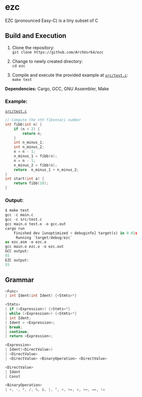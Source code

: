 # ezc
EZC (pronounced Easy-C) is a tiny subset of C

## Build and Execution
1. Clone the repository:  
`git clone https://github.com/ArchUsr64/ezc`

2. Change to newly created directory:  
`cd ezc`

3. Compile and execute the provided example at [`src/test.c`](https://github.com/ArchUsr64/ezc/blob/main/src/test.c):  
`make test`

**Dependencies:** Cargo, GCC, GNU Assembler, Make 

### Example:
[`src/test.c`](https://github.com/ArchUsr64/ezc/blob/main/src/test.c)
```c
// Compute the nth fibonnaci number
int fibb(int n) {
	if (n < 2) {
		return n;
	}
	int n_minus_1;
	int n_minus_2;
	n = n - 1;
	n_minus_1 = fibb(n);
	n = n - 1;
	n_minus_2 = fibb(n);
	return  n_minus_1 + n_minus_2;
}
int start(int a) {
	return fibb(10);
}
```
### Output:
```python
$ make test
gcc -c main.c
gcc -c src/test.c
gcc main.o test.o -o gcc.out
cargo run
    Finished dev [unoptimized + debuginfo] target(s) in 0.01s
     Running `target/debug/ezc`
as ezc.asm -o ezc.o
gcc main.o ezc.o -o ezc.out
GCC output:
55
EZC output:
55

```

## Grammar
```c
<Func>
| int Ident(int Ident) {<Stmts>*}

<Stmts>
| if (<Expression>) {<Stmts>*}
| while (<Expression>) {<Stmts>*}
| int Ident;
| Ident = <Expression>;
| break;
| continue;
| return <Expression>;

<Expression>
| Ident(<DirectValue>)
| <DirectValue>
| <DirectValue> <BinaryOperation> <DirectValue>

<DirectValue>
| Ident
| Const

<BinaryOperation>
| +, -, *, /, %, &, |, ^, <, <=, >, >=, ==, !=
```
